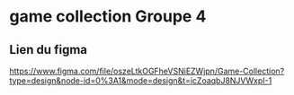 # game collection Groupe 4
## Lien du figma
https://www.figma.com/file/oszeLtkOGFheVSNiEZWjpn/Game-Collection?type=design&node-id=0%3A1&mode=design&t=icZoaqbJ8NJVWxpI-1

